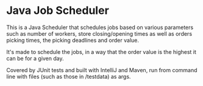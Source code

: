 # Java Job Scheduler

This is a Java Scheduler that schedules jobs based on various parameters such as number of workers, store closing/opening times as well as orders picking times, the picking deadlines and order value.

It's made to schedule the jobs, in a way that the order value is the highest it can be for a given day.

Covered by JUnit tests and built with IntelliJ and Maven, run from command line with files (such as those in /testdata) as args.